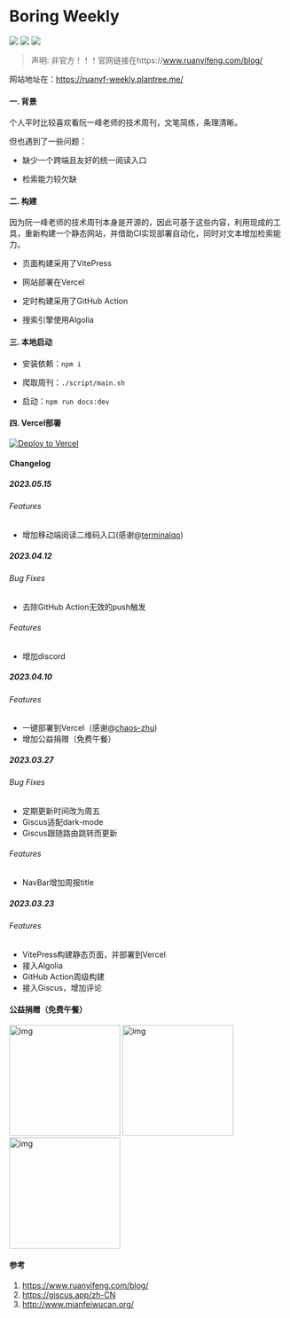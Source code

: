 # Boring Weekly

<p align="left">
<a href="https://opensource.org/licenses/MIT"><img src="https://img.shields.io/badge/License-MIT-green.svg"></a>
<a href="https://github.com/plantree/ruanyf-weekly/actions/workflows/weekly-deploy.yml"><img src="https://github.com/plantree/ruanyf-weekly/actions/workflows/weekly-deploy.yml/badge.svg"></a>
<a href="https://discord.gg/ffRG4mWzFZ"><img src="https://img.shields.io/discord/1095518582475067512"></a>
</p>

> 声明: 非官方！！！官网链接在https://www.ruanyifeng.com/blog/

网站地址在：https://ruanyf-weekly.plantree.me/

#### 一. 背景

个人平时比较喜欢看阮一峰老师的技术周刊，文笔简练，条理清晰。

但也遇到了一些问题：

- 缺少一个跨端且友好的统一阅读入口

- 检索能力较欠缺

#### 二. 构建

因为阮一峰老师的技术周刊本身是开源的，因此可基于这些内容，利用现成的工具，重新构建一个静态网站，并借助CI实现部署自动化，同时对文本增加检索能力。

- 页面构建采用了VitePress

- 网站部署在Vercel

- 定时构建采用了GitHub Action

- 搜索引擎使用Algolia

#### 三. 本地启动

- 安装依赖：`npm i`

- 爬取周刊：`./script/main.sh`

- 启动：`npm run docs:dev`


#### 四. Vercel部署

[![Deploy to Vercel](https://vercel.com/button)](https://vercel.com/new/clone?repository-url=https%3A%2F%2Fgithub.com%2Fplantree%2Fruanyf-weekly&install-command=npm%20install&build-command=bash%20.%2Fscripts%2Fmain.sh%20%26%26%20npm%20run%20docs%3Abuild&output-directory=docs%2F.vitepress%2Fdist)

#### Changelog

##### 2023.05.15

###### Features

- 增加移动端阅读二维码入口(感谢@[terminalqo](https://github.com/terminalqo))

##### 2023.04.12

###### Bug Fixes

- 去除GitHub Action无效的push触发

###### Features

- 增加discord

##### 2023.04.10

###### Features

- 一键部署到Vercel（感谢@[chaos-zhu](https://github.com/chaos-zhu))
- 增加公益捐赠（免费午餐）

##### 2023.03.27

###### Bug Fixes

- 定期更新时间改为周五
- Giscus适配dark-mode
- Giscus跟随路由跳转而更新

###### Features

- NavBar增加周报title

##### 2023.03.23

###### Features

- VitePress构建静态页面，并部署到Vercel
- 接入Algolia
- GitHub Action周级构建
- 接入Giscus，增加评论

#### 公益捐赠（免费午餐）

<p align="left">
<img src="http://www.mianfeiwucan.org/uploads/pics/weixin.png" alt="img" width="200" />
<img src="http://www.mianfeiwucan.org/uploads/pics/alipay.png" alt="img" width="200" />
<img src="http://www.mianfeiwucan.org/uploads/pics/sina.png" alt="img" width="200" />
</p>

#### 参考

1. https://www.ruanyifeng.com/blog/
1. https://giscus.app/zh-CN
1. http://www.mianfeiwucan.org/

